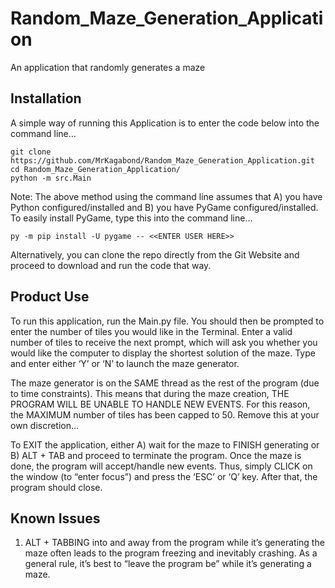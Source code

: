 # Random_Maze_Generation_Application
An application that randomly generates a maze

Installation
---------------------------------------------------------------------------------------------------------------------------------------------------------------------------------
  A simple way of running this Application is to enter the code below into the command line… 

    git clone https://github.com/MrKagabond/Random_Maze_Generation_Application.git
    cd Random_Maze_Generation_Application/
    python -m src.Main

  Note: The above method using the command line assumes that A) you have Python configured/installed and B) you have PyGame configured/installed. To easily install PyGame, type         this into the command line…
    
    py -m pip install -U pygame -- <<ENTER USER HERE>>

  Alternatively, you can clone the repo directly from the Git Website and proceed to download and run the code that way. 
  

Product Use  
--------------------------------------------------------------------------------------------------------------------------------------------------------------------------------- 

  To run this application, run the Main.py file. You should then be prompted to enter the number of tiles you would like in the Terminal. Enter a valid number of tiles to receive  the next prompt, which will ask you whether you would like the computer to display the shortest solution of the maze.  Type and enter either ‘Y’ or ‘N’ to launch the maze generator.
  
  The maze generator is on the SAME thread as the rest of the program (due to time constraints). This means that during the maze creation, THE PROGRAM WILL BE UNABLE TO HANDLE NEW EVENTS. For this reason, the MAXIMUM number of tiles has been capped to 50. Remove this at your own discretion…

  To EXIT the application, either A) wait for the maze to FINISH generating or B) ALT + TAB and proceed to terminate the program. Once the maze is done, the program will accept/handle new events. Thus, simply CLICK on the window (to “enter focus”) and press the ‘ESC’ or ‘Q’ key. After that, the program should close. 


Known Issues
---------------------------------------------------------------------------------------------------------------------------------------------------------------------------------
1) ALT + TABBING into and away from the program while it’s generating the maze often leads to the program freezing and inevitably crashing. As a general rule, it’s best to “leave the program be” while it’s generating a maze.
